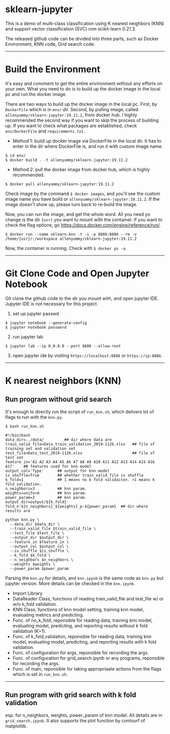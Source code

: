 # **sklearn-jupyter**
This is a demo of multi-class classification using K nearest neighbors (KNN) and support vector classification (SVC) rom scikit-learn 0.21.3.

The released github code can be divided into three parts, such as Docker Environment, KNN code, Grid search code.

---
# Build the Environment
It's easy and convinent to get the entire environment without any efforts on your own. What you need to do is to build up the docker image in the local pc and run the docker image. 

There are two ways to build up the docker image in the local pc. First, by `DockerFile` which is in `env/` dir. Second, by pulling image, called `allenyummy/sklearn-jupyter:19.11.2`, from docker hub. I highly recommended the second way if you want to skip the process of building up. If you want to check what packages are established, check `env/DockerFile` and `requirements.txt`. 
* Method 1: build up docker image via DockerFile in the local dir. It has to enter in the dir where DockerFile is, and run it with custom image name.

```
$ cd env/
$ docker build . -t allenyummy/sklearn-jupyter:19.11.2
```  

* Method 2: pull the docker image from docker hub, which is highly recommended. 

```
$ docker pull allenyummy/sklearn-jupyter:19.11.2
```


Check image by the command `$ docker images`, and you'll see the custom image name you have build or `allenyummy/sklearn-jupyter:19.11.2`. If the image doesn't show up, please turn back to re-build the image.

Now, you can run the image, and get the whole word. All you need yo change is the dir `{usr}` you want to mount with the container. If you want to check the flag options, go https://docs.docker.com/engine/reference/run/.

```
$ docker run --name sklearn-knn -t -i -p 8886:8886 --rm -v /home/{usr}/:/workspace allenyummy/sklearn-jupyter:19.11.2
```

Now, the container is running. Check with `$ docker ps -a`.

---
# Git Clone Code and Open Jupyter Notebook
Git clone the github code to the dir you mount with, and open jupyter IDE. Jupyter IDE is not necessary for this project.

1. set up jupyter passwd

```
$ jupyter notebook --generate-config
$ jupyter notebook password
```

2. run jupyter lab

```
$ jupyter lab --ip 0.0.0.0 --port 8886 --allow-root
```

3. open jupyter ide by visiting `https://localhost:8886` or `https://ip:8886`.

---
# K nearest neighbors (KNN)
## Run program without grid search

It's enough to directly run the script of `run_knn.sh`, which delivers lot of flags to run with the `knn.py`.

```
$ bash run_knn.sh

#!/bin/bash
data_dir=../data/         ## dir where data are
train_valid_file=Data_train_validation_2019-1126.xlsx   ## file of training set and validation set
test_file=Data_test_2019-1126.xlsx                      ## file of test set
feature_in='A1 A2 A3 A4 A5 A6 A7 A8 A9 A10 A11 A12 A13 A14 A15 A16 A17'    ## features used for knn model
output_col='Type'      ## output for knn model
is_shuffle=True        ## whether train_valid_file is shuffle 
k_fold=1               ## 1 means no k fold validaiton. >1 means k fold validation. 
n_neighbors=3          ## knn param.
weights=uniform        ## knn param.
power_param=2          ## knn param.
output_dir=output/${k_fold}-fold_n-${n_neighbors}_${weights}_p-${power_param}  ## dir where results are 

python knn.py \                           
  --data_dir $data_dir \
  --train_valid_file $train_valid_file \
  --test_file $test_file \
  --output_dir $output_dir \
  --feature_in $feature_in \
  --output_col $output_col \
  --is_shuffle $is_shuffle \
  --k_fold $k_fold \
  --n_neighbors $n_neighbors \
  --weights $weights \
  --power_param $power_param
```

Parsing the `knn.py` for details, and `knn.ipynb` is the same code as `knn.py` but jupyter version. More details can be checked in the `knn.ipynb`.
* Import Library
* DataReader Class, functions of reading train_valid_file and test_file w/ or w/o k_fold validation.
* KNN Class, functions of knn model setting, training knn model, evaluating metrics and predicting.
* Func. of no_k_fold, reponsible for reading data, training knn model, evaluating model, predicting, and reporting results without k fold validation (K=1).
* Func. of k_fold_validaiton, reponsible for reading data, training knn model, evaluating model, predicting, and reporting results with k fold validation. 
* Func. of configuration for args, reponsible for recording the args.
* Func. of configuration for grid_search.ipynb or any programs, reponsible for recording the args.
* Func. of main, reponsible for taking appropriaate actions from the flags which is set in `run_knn.sh`.

---
## Run program with grid search with k fold validation
esp. for n_neighbors, weights, power_param of knn model.
All details are in `grid_search.ipynb`. It also supports the plot function by contourf of matplotlib.


